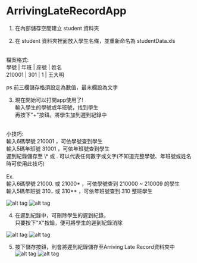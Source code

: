 ArrivingLateRecordApp
================

1. 在內部儲存空間建立 student 資料夾<br>

2. 在 student 資料夾裡面放入學生名條，並重新命名為 studentData.xls<br>
<br>
檔案格式:<br>
   學號  | 年班 | 座號 |  姓名<br>
  210001 | 301 | 1 | 王大明<br>
  
  ps.前三欄儲存格須設定為數值，最末欄設為文字<br>

3. 現在開始可以打開app使用了!<br>
輸入學生的學號或年班號，找到學生<br>
再按下"+"按鈕。將學生加到遲到紀錄中<br>
<br>
小技巧:<br>
輸入6碼學號 210001 ，可依學號查到學生<br>
輸入5碼年班號 31001 ，可依年班號查到學生<br>遲到紀錄儲存至
 \* 或 . 可以代表任何數字或文字(不知道完整學號、年班號或姓名時可使用此技巧)<br>
<br>
Ex.<br>
輸入6碼學號 21000. 或 21000* ，可依學號查到 210000 ~ 210009 的學生<br>
輸入5碼年班號 310.. 或 310** ，可依年班號查到 310 整班學生<br>

![alt tag](https://raw.githubusercontent.com/kizax/ArrivingLateRecordApp/master/res/picture/SearchingStudentFragment.jpg) ![alt tag](https://raw.githubusercontent.com/kizax/ArrivingLateRecordApp/master/res/picture/SearchingStudentFragment_after%20Adding.jpg)

4. 在遲到紀錄中，可刪除學生的遲到紀錄，<br>
只要按下"X"按鈕，便可將學生的遲到紀錄消除<br>

![alt tag](https://raw.githubusercontent.com/kizax/ArrivingLateRecordApp/master/res/picture/ArrivingLateRecordFragment.jpg)
![alt tag](https://raw.githubusercontent.com/kizax/ArrivingLateRecordApp/master/res/picture/ConfirmDialog.jpg)

5. 按下儲存按鈕，則會將遲到紀錄儲存至Arriving Late Record資料夾中
![alt tag](https://raw.githubusercontent.com/kizax/ArrivingLateRecordApp/master/res/picture/ArrivingLateRecordFragment_afterDeleting.jpg) 
![alt tag](https://raw.githubusercontent.com/kizax/ArrivingLateRecordApp/master/res/picture/ArrivingLateRecordFile.jpg) 

